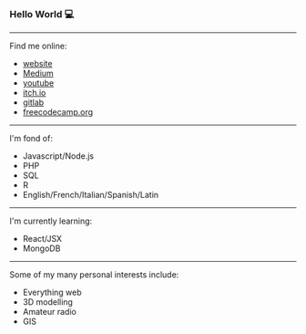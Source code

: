 ### Hello World 💻
<hr>
<div class="row">
    <div class="col-12">
        <p class="display-3">Find me online:</p>
    </div>
    <ul>
        <li>
            <div class="col-sm link-wrapper">
                <a href = "http://www.liamosler.ca" class="display-4">website</a>
            </div>
        </li>
        <li>
            <div class="col-sm link-wrapper">
                <a href = "https://medium.com/@liam.osler" class="display-4">Medium</a>
            </div>
        </li>
        <li>
            <div class="col-sm link-wrapper">
                <a class="display-4" href= "https://www.youtube.com/channel/UCHVkmndMDz1nK-IqAjfozbA">youtube</a>
            </div>
        </li>
        <li>
            <div class="col-sm link-wrapper">
                <a class="display-4" href= "https://liamosler.itch.io">itch.io</a>
            </div>
        </li>
        <li>
            <div class="col-sm link-wrapper">
                <a href = "https://gitlab.com/LiamOsler" class="display-4">gitlab</a>
            </div>
        </li>
                <li>
            <div class="col-sm link-wrapper">
                <a class="display-4" href= "https://www.freecodecamp.org/LiamOsler">freecodecamp.org</a>
            </div>
        </li>
    </ul>
</div>  

<hr>
<div class="row">
    <div class="col-12">
        <p class="display-3">I'm fond of:</p>
        <ul>
            <li>Javascript/Node.js</li>
            <li>PHP</li>
            <li>SQL</li>
            <li>R</li>
            <li>English/French/Italian/Spanish/Latin</li>
        </ul>
    </div>
</div>

<hr>

<div class="row">
    <div class="col-12">
        <p class="display-3">I'm currently learning:</p>
        <ul>
            <li>React/JSX</li>
            <li>MongoDB</li>
        </ul>
    </div>
</div>
<hr>

<div class="row">
    <div class="col-12">
        <p class="display-3">Some of my many personal interests include:</p>
        <ul>
            <li>Everything web</li>
            <li>3D modelling</li>
            <li>Amateur radio </li>
            <li>GIS</li>
        </ul>
        </div>
    </div>
</div>


